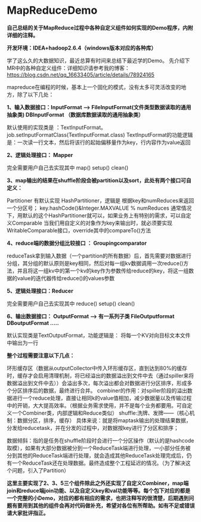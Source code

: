 # MapReduceDemo
**自己总结的关于MapReduce过程中各种自定义组件如何实现的Demo程序，内附详细的注释。**

**开发环境：IDEA+hadoop2.6.4（windows版本对应的各种库）**

学了这么久的大数据知识，最近总算有时间来总结下最近学的Demo。
先介绍下MR中的各种自定义组件：详细知识请参考我的博客：https://blog.csdn.net/qq_16633405/article/details/78924165

mapreduce在编程的时候，基本上一个固化的模式，没有太多可灵活改变的地方，除了以下几处：


**1、输入数据接口：InputFormat —> FileInputFormat(文件类型数据读取的通用抽象类) DBInputFormat （数据库数据读取的通用抽象类）**

默认使用的实现类是 ：TextInputFormat。 
job.setInputFormatClass(TextInputFormat.class) 
TextInputFormat的功能逻辑是：一次读一行文本，然后将该行的起始偏移量作为key，行内容作为value返回

**2、逻辑处理接口： Mapper**

完全需要用户自己去实现其中 map() setup() clean()

**3、map输出的结果在shuffle阶段会被partition以及sort，此处有两个接口可自定义：**
 
Partitioner 
有默认实现 HashPartitioner，逻辑是 根据key和numReduces来返回一个分区号； key.hashCode()&Integer.MAXVALUE % numReduces 
通常情况下，用默认的这个HashPartitioner就可以，如果业务上有特别的需求，可以自定义Comparable 
当我们用自定义的对象作为key来输出时，就必须要实现WritableComparable接口，override其中的compareTo()方法

**4、reduce端的数据分组比较接口 ： Groupingcomparator**
 
reduceTask拿到输入数据（一个partition的所有数据）后，首先需要对数据进行分组，其分组的默认原则是key相同，然后对每一组kv数据调用一次reduce()方法，并且将这一组kv中的第一个kv的key作为参数传给reduce的key，将这一组数据的value的迭代器传给reduce()的values参数

**5、逻辑处理接口：Reducer**
 
完全需要用户自己去实现其中 reduce() setup() clean()

**6、输出数据接口： OutputFormat —> 有一系列子类 FileOutputformat DBoutputFormat …..**

默认实现类是TextOutputFormat，功能逻辑是： 将每一个KV对向目标文本文件中输出为一行

**整个过程需要注意以下几点：**

环形缓存区（数据从outputCollector中传入环形缓存区，直到达到80%的缓存时，缓存才会启用清理机制，将已经溢出的数据溢出到文件中去（通过spiller来将数据溢出到文件中去））会溢出多次，每次溢出都会对数据进行分区排序，形成多个分区排序后的数据，最终进行合并。
combiner的作用：对spiller阶段的溢出数据进行一个reduce处理，直接让相同k的value值相加，减少数据量以及传输过程中的开销，大大提高效率。（根据业务需求使用，并不是每个业务都要用。可自定义一个Combiner类，内部逻辑和Reduce类似）
shuffle:洗牌、发牌——（核心机制：数据分区，排序，缓存） 
具体来说：就是将maptask输出的处理结果数据，分发给reducetask，并在分发的过程中，对数据按key进行了分区和排序；

数据倾斜：指的是任务在shuffle阶段时会进行一个分区操作（默认的是hashcode取模），如果有大部分数据被分到一个ReduceTask端进行处理，一小部分任务被分到其他的ReduceTask端进行处理，就会造成其他ReduceTask处理完成后，仍有一个ReduceTask还在处理数据。最终造成整个工程延迟的情况。（为了解决这个问题，引入了Partition）

**这里主要实现了2、3、5三个组件除此之外还实现了自定义Combiner，map端join和reduce端join功能、以及自定义key和val功能等等。每个包下对应的都是一个完整的小Demo，对应的都有相应的需求，也把注释写的很清楚，后期遇到问题有要用到其他的组件会再对代码做补充，希望对各位有所帮助。如有不足或错误请大家批评指正。**
